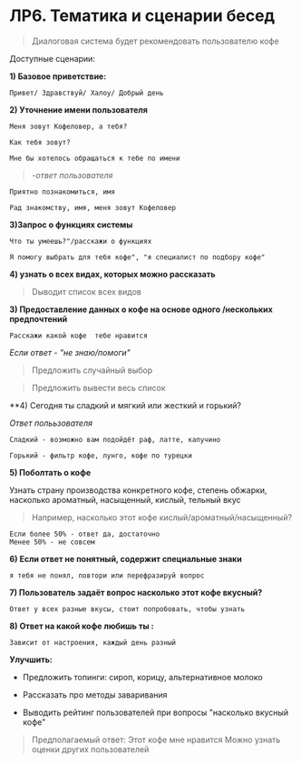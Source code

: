 ЛР6. Тематика и сценарии бесед
===============================

>Диалоговая система будет рекомендовать пользователю кофе

Доступные сценарии:

**1) Базовое приветствие:**

    Привет/ Здравствуй/ Халоу/ Добрый день     

**2) Уточнение имени пользователя**

    Меня зовут Кофеловер, а тебя?     

    Как тебя зовут?   

    Мне бы хотелось обращаться к тебе по имени    

>*-ответ пользователя*

    Приятно познакомиться, имя  

    Рад знакомству, имя, меня зовут Кофеловер   

**3)Запрос о функциях системы**

    Что ты умеешь?"/расскажи о функциях     

    Я помогу выбрать для тебя кофе", "я специалист по подбору кофе" 

**4) узнать о всех видах, которых можно рассказать**

>Dыводит список всех видов 

**3) Предоставление данных о кофе на основе одного /нескольких предпочтений**

    Расскажи какой кофе  тебе нравится  

*Если ответ - "не знаю/помоги"*

>Предложить случайный выбор

>Предложить вывести весь список 

**4) Сегодня ты сладкий и мягкий или жесткий и горький?

*Ответ полььзователя*

    Сладкий - возможно вам подойдёт раф, латте, капучино    

    Горький - фильтр кофе, лунго, кофе по турецки   

**5) Поболтать о кофе**

Узнать страну производства конкретного кофе, степень обжарки, насколько ароматный, насыщенный, кислый, тельный вкус

>Например, насколько этот кофе кислый/ароматный/насыщенный?

    Если более 50% - ответ да, достаточно   
    Менее 50% - не совсем   

**6) Если ответ не понятный, содержит специальные знаки**

    я тебя не понял, повтори или перефразируй вопрос    

**7) Пользователь задаёт вопрос насколько этот кофе вкусный?**

    Ответ у всех разные вкусы, стоит попробовать, чтобы узнать  

**8) Ответ на какой кофе любишь ты :**

    Зависит от настроения, каждый день разный   


**Улучшить:**

* Предложить топинги: сироп, корицу, альтернативное молоко

* Рассказать про методы заваривания

* Выводить рейтинг пользователей при вопросы "насколько вкусный кофе"

>Предполагаемый ответ: Этот кофе мне нравится  Можно узнать оценки других пользователей
